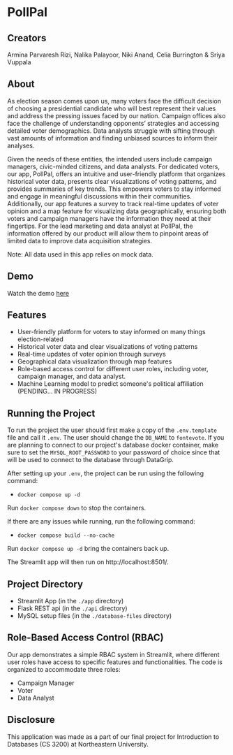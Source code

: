 # PollPal

## Creators
Armina Parvaresh Rizi, Nalika Palayoor, Niki Anand, Celia Burrington & Sriya Vuppala

## About

As election season comes upon us, many voters face the difficult decision of choosing a presidential candidate who will best represent their values and address the pressing issues faced by our nation. Campaign offices also face the challenge of understanding opponents’ strategies and accessing detailed voter demographics. Data analysts struggle with sifting through vast amounts of information and finding unbiased sources to inform their analyses. 

Given the needs of these entities, the intended users include campaign managers, civic-minded citizens, and data analysts. For dedicated voters, our app, PollPal, offers an intuitive and user-friendly platform that organizes historical voter data, presents clear visualizations of voting patterns, and provides summaries of key trends. This empowers voters to stay informed and engage in meaningful discussions within their communities. Additionally, our app features a survey to track real-time updates of voter opinion and a map feature for visualizing data geographically, ensuring both voters and campaign managers have the information they need at their fingertips. For the lead marketing and data analyst at PollPal, the information offered by our product will allow them to pinpoint areas of limited data to improve data acquisition strategies. 

Note: All data used in this app relies on mock data. 

## Demo
Watch the demo [here](https://youtu.be/1poJbeGhcqM)

## Features

- User-friendly platform for voters to stay informed on many things election-related
- Historical voter data and clear visualizations of voting patterns
- Real-time updates of voter opinion through surveys
- Geographical data visualization through map features
- Role-based access control for different user roles, including voter, campaign manager, and data analyst.
- Machine Learning model to predict someone's political affiliation (PENDING... IN PROGRESS)

## Running the Project
To run the project the user should first make a copy of the ```.env.template``` file and call it ```.env```. The user should change the ```DB_NAME``` to ```fontevote```. If you are planning to connect to our project's database docker container, make sure to set the ```MYSQL_ROOT_PASSWORD``` to your password of choice since that will be used to connect to the database through DataGrip. 

After setting up your ```.env```, the project can be run using the following command:
- ```docker compose up -d```

Run  ```docker compose down```  to stop the containers.

If there are any issues while running, run the following command:
- ```docker compose build --no-cache```

Run  ```docker compose up -d```  bring the containers back up.

The Streamlit app will then run on http://localhost:8501/.

## Project Directory

- Streamlit App (in the `./app` directory)
- Flask REST api (in the `./api` directory)
- MySQL setup files (in the `./database-files` directory)

## Role-Based Access Control (RBAC)

Our app demonstrates a simple RBAC system in Streamlit, where different user roles have access to specific features and functionalities. The code is organized to accommodate three roles:

- Campaign Manager
- Voter
- Data Analyst

## Disclosure

This application was made as a part of our final project for Introduction to Databases (CS 3200) at Northeastern University.
